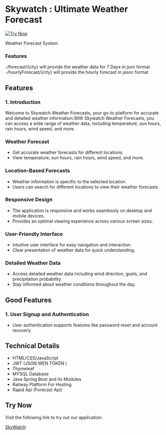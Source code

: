 # Skywatch : Ultimate Weather Forecast
[![Try Now](https://img.shields.io/badge/Try%20Now-Click%20Here-blue)](https://skywatch-production.up.railway.app/)

Weather Forecast System

### Features
 -/forecast/{city}  will provide the weather data for 7 Days in json format
 -/hourlyForecast/{city}  will provide the hourly forecast in jason format

## Features

### 1. Introduction
Welcome to Skywatch Weather Forecasts, your go-to platform for accurate and detailed weather information.With Skywatch Weather Forecasts, you can access a wide range of weather data, including temperature, sun hours, rain hours, wind speed, and more.

### Weather Forecast
  - Get accurate weather forecasts for different locations.
  - View temperature, sun hours, rain hours, wind speed, and more.

### Location-Based Forecasts
  - Weather information is specific to the selected location.
  - Users can search for different locations to view their weather forecasts.

### Responsive Design
  - The application is responsive and works seamlessly on desktop and mobile devices.
  - Provides an optimal viewing experience across various screen sizes.

### User-Friendly Interface
  - Intuitive user interface for easy navigation and interaction.
  - Clear presentation of weather data for quick understanding.

### Detailed Weather Data
  - Access detailed weather data including wind direction, gusts, and precipitation probability.
  - Stay informed about weather conditions throughout the day.

## Good Features

### 1. User Signup and Authentication
- User authentication supports features like password reset and account recovery.

## Technical Details
- HTML/CSS/JavaScript
- JWT (JSON WEN TOKEN ) 
- Thymeleaf
- MYSQL Database
- Java Spring Boot and its Modules
- Railway Platform For Hosting
- Rapid Api (Forecast Api)

## Try Now

Visit the following link to try out our application:

[SkyWatch](https://skywatch-production.up.railway.app/)
